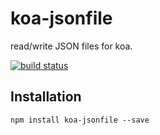 koa-jsonfile
=============

read/write JSON files for koa.

[![build status](https://secure.travis-ci.org/hanggi/koa-jsonfile.svg)](http://travis-ci.org/hanggi/koa-jsonfile)


Installation
------------

    npm install koa-jsonfile --save

